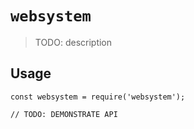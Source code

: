 # `websystem`

> TODO: description

## Usage

```
const websystem = require('websystem');

// TODO: DEMONSTRATE API
```
